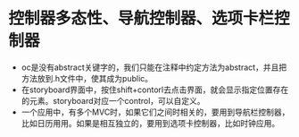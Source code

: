 # 控制器多态性、导航控制器、选项卡栏控制器
* oc是没有abstract关键字的，我们只能在注释中约定方法为abstract，并且把方法放到.h文件中，使其成为public。
* 在storyboard界面中，按住shift+contorl去点击界面，就会显示指定位置存在的元素。storyboard对应一个control，可以自定义。
* 一个应用中，有多个MVC时，如果它们之间时相关的，要用到导航栏控制器，比如日历用用。如果是相互独立的，要用到选项卡控制器，比如时钟应用。